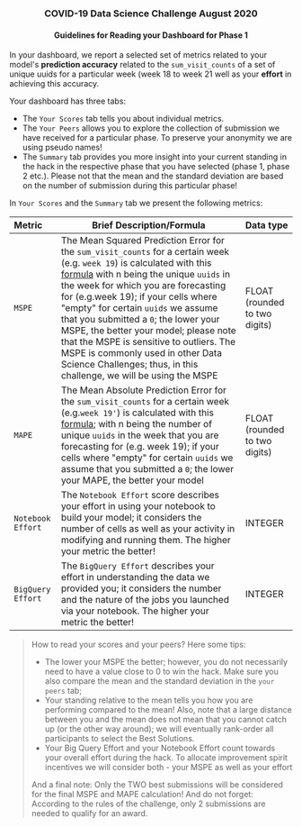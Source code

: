 <h3 align=center> COVID-19 Data Science Challenge August 2020</h3>
<h4 align=center> Guidelines for Reading your Dashboard for Phase 1</h4>



In your dashboard, we report a selected set of metrics related to your model's **prediction accuracy** related to the `sum_visit_counts` of a set of unique uuids for a particular week (week 18 to week 21 well as your **effort** in achieving this accuracy.



Your dashboard has three tabs: 

- The `Your Scores` tab tells you about individual metrics.
- The `Your Peers` allows you to explore the collection of submission we have received for a particular phase. To preserve your anonymity we are using pseudo names!  
- The `Summary` tab provides you more insight into your current standing in the hack in the respective phase that you have selected (phase 1, phase 2 etc.). Please not that the mean and the standard deviation are based on the number of submission during this particular phase! 

In `Your Scores` and the `Summary` tab we present the following metrics: 

| Metric            | Brief Description/Formula                                    | Data type                     |
| :---------------- | ------------------------------------------------------------ | ----------------------------- |
| `MSPE`            | The Mean Squared Prediction Error for the `sum_visit_counts` for a certain week (e.g. `week 19`) is calculated with this [formula](https://raw.githubusercontent.com/ironhacks/COVID19-info-material/master/MSPE.png) with n being the unique `uuids`  in the week for which you are forecasting for (e.g.week 19); if your cells where "empty" for certain `uuids` we assume that you submitted a `0`; the lower your MSPE, the better your model; please note that the MSPE is sensitive to outliers. The MSPE is commonly used in other Data Science Challenges; thus, in this challenge, we will be using the MSPE | FLOAT (rounded to two digits) |
| `MAPE`            | The Mean Absolute Prediction Error for the `sum_visit_counts` for a certain week (e.g.`week 19'`) is calculated with this [formula](https://raw.githubusercontent.com/ironhacks/COVID19-info-material/master/MAPE.png); with n being the number of unique `uuids`  in the week that you are forecasting for (e.g. week 19); if your cells where "empty" for certain `uuids` we assume that you submitted a `0`; the lower your MAPE, the better your model | FLOAT (rounded to two digits) |
| `Notebook Effort` | The `Notebook Effort` score describes your effort in using your notebook to build your model; it considers the number of cells as well as your activity in modifying and running them. The higher your metric the better! | INTEGER                       |
| `BigQuery Effort` | The `BigQuery Effort` describes your effort in understanding the data we provided you; it considers the number and the nature of the jobs you launched via your notebook. The higher your metric the better! | INTEGER                       |

> How to read your scores and your peers? Here some tips:
>
> - The lower your MSPE the better; however, you do not necessarily need to have a value close to 0 to win the hack. Make sure you also compare the mean and the standard deviation in the `your peers` tab; 
> - Your standing relative to the mean tells you how you are performing compared to the mean! Also, note that a large distance between you and the mean does not mean that you cannot catch up (or the other way around); we will eventually rank-order all participants to select the Best Solutions. 
> - Your Big Query Effort and your Notebook Effort count towards your overall effort during the hack. To allocate improvement spirit incentives we will consider both - your MSPE as well as your effort
>
> And a final note: Only the TWO best submissions will be considered for the final MSPE and MAPE calculation! And do not forget: According to the rules of the challenge, only 2 submissions are needed to qualify for an award. 



